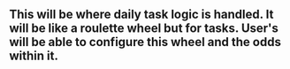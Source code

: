 ## This will be where daily task logic is handled. It will be like a roulette wheel but for tasks. User's will be able to configure this wheel and the odds within it.
